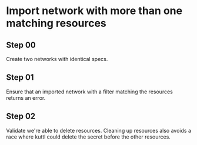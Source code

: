 # Import network with more than one matching resources

## Step 00

Create two networks with identical specs.

## Step 01

Ensure that an imported network with a filter matching the resources returns an error.

## Step 02

Validate we're able to delete resources.
Cleaning up resources also avoids a race where kuttl could delete the secret before the other resources.
